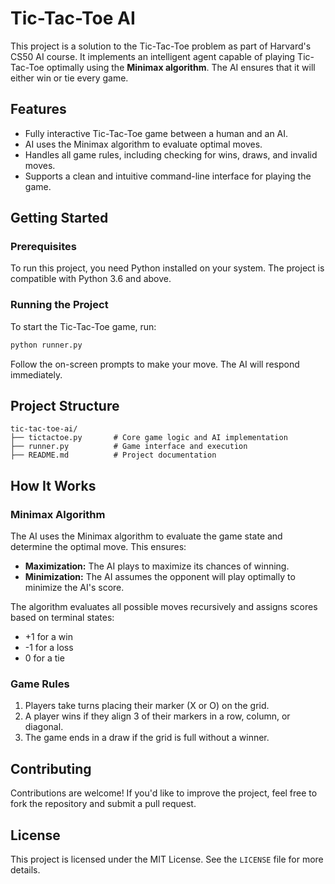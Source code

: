 # Tic-Tac-Toe AI

This project is a solution to the Tic-Tac-Toe problem as part of Harvard's CS50 AI course. It implements an intelligent agent capable of playing Tic-Tac-Toe optimally using the **Minimax algorithm**. The AI ensures that it will either win or tie every game.

## Features

- Fully interactive Tic-Tac-Toe game between a human and an AI.
- AI uses the Minimax algorithm to evaluate optimal moves.
- Handles all game rules, including checking for wins, draws, and invalid moves.
- Supports a clean and intuitive command-line interface for playing the game.

## Getting Started

### Prerequisites
To run this project, you need Python installed on your system. The project is compatible with Python 3.6 and above.

### Running the Project
To start the Tic-Tac-Toe game, run:
```bash
python runner.py
```
Follow the on-screen prompts to make your move. The AI will respond immediately.

## Project Structure

```
tic-tac-toe-ai/
├── tictactoe.py       # Core game logic and AI implementation
├── runner.py          # Game interface and execution
├── README.md          # Project documentation
```

## How It Works

### Minimax Algorithm
The AI uses the Minimax algorithm to evaluate the game state and determine the optimal move. This ensures:
- **Maximization:** The AI plays to maximize its chances of winning.
- **Minimization:** The AI assumes the opponent will play optimally to minimize the AI's score.

The algorithm evaluates all possible moves recursively and assigns scores based on terminal states:
- +1 for a win
- -1 for a loss
- 0 for a tie

### Game Rules
1. Players take turns placing their marker (X or O) on the grid.
2. A player wins if they align 3 of their markers in a row, column, or diagonal.
3. The game ends in a draw if the grid is full without a winner.

## Contributing
Contributions are welcome! If you'd like to improve the project, feel free to fork the repository and submit a pull request.

## License
This project is licensed under the MIT License. See the `LICENSE` file for more details.




